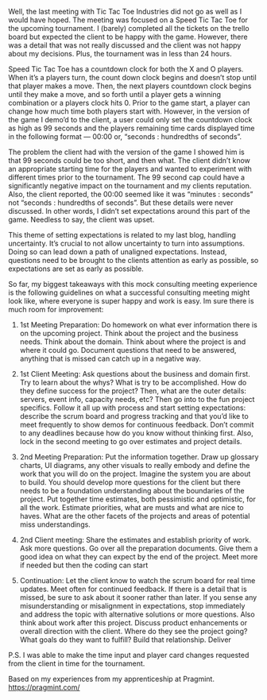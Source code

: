 Well, the last meeting with Tic Tac Toe Industries did not go as well as I would have hoped. The meeting was focused on a Speed Tic Tac Toe for the upcoming tournament. I (barely) completed all the tickets on the trello board but expected the client to be happy with the game. However, there was a detail that was not really discussed and the client was not happy about my decisions. Plus, the tournament was in less than 24 hours.

Speed Tic Tac Toe has a countdown clock for both the X and O players. When it’s a players turn, the count down clock begins and doesn’t stop until that player makes a move. Then, the next players countdown clock begins until they make a move, and so forth until a player gets a winning combination or a players clock hits 0. Prior to the game start, a player can change how much time both players start with. However, in the version of the game I demo’d to the client, a user could only set the countdown clock as high as 99 seconds and the players remaining time cards displayed time in the following format — 00:00 or, “seconds : hundredths of seconds”.

The problem the client had with the version of the game I showed him is that 99 seconds could be too short, and then what. The client didn’t know an appropriate starting time for the players and wanted to experiment with different times prior to the tournament. The 99 second cap could have a significantly negative impact on the tournament and my clients reputation. Also, the client reported, the 00:00 seemed like it was “minutes : seconds” not “seconds : hundredths of seconds”. But these details were never discussed. In other words, I didn’t set expectations around this part of the game. Needless to say, the client was upset.

This theme of setting expectations is related to my last blog, handling uncertainty. It’s crucial to not allow uncertainty to turn into assumptions. Doing so can lead down a path of unaligned expectations. Instead, questions need to be brought to the clients attention as early as possible, so expectations are set as early as possible.

So far, my biggest takeaways with this mock consulting meeting experience is the following guidelines on what a successful consulting meeting might look like, where everyone is super happy and work is easy. Im sure there is much room for improvement:

1. 1st Meeting Preparation: Do homework on what ever information there is on the upcoming project. Think about the project and the business needs. Think about the domain. Think about where the project is and where it could go. Document questions that need to be answered, anything that is missed can catch up in a negative way.

2. 1st Client Meeting: Ask questions about the business and domain first. Try to learn about the whys? What is try to be accomplished. How do they define success for the project? Then, what are the outer details: servers, event info, capacity needs, etc? Then go into to the fun project specifics. Follow it all up with process and start setting expectations: describe the scrum board and progress tracking and that you’d like to meet frequently to show demos for continuous feedback. Don’t commit to any deadlines because how do you know without thinking first. Also, lock in the second meeting to go over estimates and project details.

3. 2nd Meeting Preparation: Put the information together. Draw up glossary charts, UI diagrams, any other visuals to really embody and define the work that you will do on the project. Imagine the system you are about to build. You should develop more questions for the client but there needs to be a foundation understanding about the boundaries of the project. Put together time estimates, both pessimistic and optimistic, for all the work. Estimate priorities, what are musts and what are nice to haves. What are the other facets of the projects and areas of potential miss understandings.

4. 2nd Client meeting: Share the estimates and establish priority of work. Ask more questions. Go over all the preparation documents. Give them a good idea on what they can expect by the end of the project. Meet more if needed but then the coding can start

5. Continuation: Let the client know to watch the scrum board for real time updates. Meet often for continued feedback. If there is a detail that is missed, be sure to ask about it sooner rather than later. If you sense any misunderstanding or misalignment in expectations, stop immediately and address the topic with alternative solutions or more questions. Also think about work after this project. Discuss product enhancements or overall direction with the client. Where do they see the project going? What goals do they want to fulfill? Build that relationship.
Deliver

P.S. I was able to make the time input and player card changes requested from the client in time for the tournament.

Based on my experiences from my apprenticeship at Pragmint. https://pragmint.com/